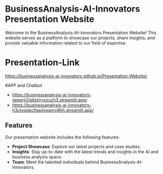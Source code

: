 # BusinessAnalysis-AI-Innovators Presentation Website

Welcome to the BusinessAnalysis-AI-Innovators Presentation Website! This website serves as a platform to showcase our projects, share insights, and provide valuable information related to our field of expertise.

# Presentation-Link
 https://businessanalysis-ai-innovators.github.io/Presentation-Website/

 #APP and Chatbot 
- https://businessanalysis-ai-innovators-gpexrji2jgbtzjrvxzuzh3.streamlit.app/
- https://businessanalysis-ai-innovators-h3ctvqgkclfaedvepmy8hh.streamlit.app/

## Features
Our presentation website includes the following features:

- **Project Showcase**: Explore our latest projects and case studies.
- **Insights**: Stay up-to-date with the latest trends and insights in the AI and business analysis space.
- **Team**: Meet the talented individuals behind BusinessAnalysis-AI-Innovators.
